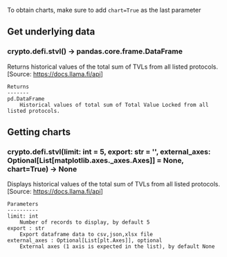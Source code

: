 To obtain charts, make sure to add `chart=True` as the last parameter

## Get underlying data 
### crypto.defi.stvl() -> pandas.core.frame.DataFrame

Returns historical values of the total sum of TVLs from all listed protocols.
    [Source: https://docs.llama.fi/api]

    Returns
    -------
    pd.DataFrame
        Historical values of total sum of Total Value Locked from all listed protocols.

## Getting charts 
### crypto.defi.stvl(limit: int = 5, export: str = '', external_axes: Optional[List[matplotlib.axes._axes.Axes]] = None, chart=True) -> None

Displays historical values of the total sum of TVLs from all listed protocols.
    [Source: https://docs.llama.fi/api]

    Parameters
    ----------
    limit: int
        Number of records to display, by default 5
    export : str
        Export dataframe data to csv,json,xlsx file
    external_axes : Optional[List[plt.Axes]], optional
        External axes (1 axis is expected in the list), by default None
